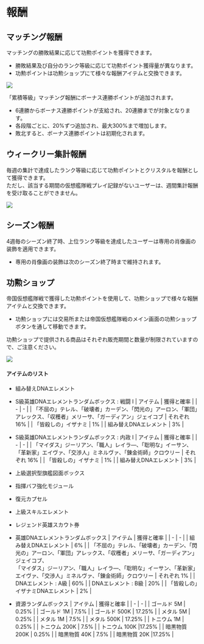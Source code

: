 # 報酬


## マッチング報酬

マッチングの勝敗結果に応じて功勲ポイントを獲得できます。
 - 勝敗結果及び自分のランク等級に応じて功勲ポイント獲得量が異なります。
 - 功勲ポイントは功勲ショップにて様々な報酬アイテムと交換できます。<br>
 
![](https://d3bbxo4nelobc3.cloudfront.net/html/img/help/1500_13.jpg)

「累積等級」マッチング報酬にボーナス連勝ポイントが追加されます。
 - 6連勝からボーナス連勝ポイントが支給され、20連勝までが対象となります。
 - 各段階ごとに、20%ずつ追加され、最大300%まで増加します。
 - 敗北すると、ボーナス連勝ポイントは初期化されます。<br>


## ウィークリー集計報酬

毎週の集計で達成したランク等級に応じて功勲ポイントとクリスタルを報酬として獲得できます。<br>
ただし、該当する期間の仮想艦隊戦プレイ記録がないユーザーは、週間集計報酬を受け取ることができません。

![](https://d3bbxo4nelobc3.cloudfront.net/html/img/help/1500_11_1.jpg)


## シーズン報酬

4週毎のシーズン終了時、上位ランク等級を達成したユーザーは専用の肖像画の装飾を適用できます。
 - 専用の肖像画の装飾は次のシーズン終了時まで維持されます。<br>


## 功勲ショップ

帝国仮想艦隊戦で獲得した功勲ポイントを使用して、功勲ショップで様々な報酬アイテムと交換できます。
 - 功勲ショップには交易所または帝国仮想艦隊戦のメイン画面の功勲ショップボタンを通して移動できます。<br>

功勲ショップで提供される商品はそれぞれ販売期間と数量が制限されていますので、ご注意ください。<br>

![](https://d3bbxo4nelobc3.cloudfront.net/html/img/help/1500_12.jpg)


#### アイテムのリスト

- 組み替えDNAエレメント

- S級英雄DNAエレメントランダムボックス : 戦闘 Ⅰ
| アイテム | 獲得と確率 |
| - | - |
| 「不屈の」テレル、「破壊者」カーデン、「閃光の」アーロン、「軍団」アレックス、「収穫者」メリーサ、「ガーディアン」ジェイコブ | それぞれ 16% |
| 「皆殺しの」イザナミ | 1% |
| 組み替えDNAエレメント | 3% |

- S級英雄DNAエレメントランダムボックス : 内政 Ⅰ
| アイテム | 獲得と確率 |
| - | - |
| 「マイダス」ジーリアン、「職人」レイラ―、「聡明な」イーサン、「革新家」エイヴァ、「交渉人」ミネルヴァ、「錬金術師」クロウリー | それぞれ 16% |
| 「皆殺しの」イザナミ | 1% |
| 組み替えDNAエレメント | 3% |

- 上級選択型旗艦図面ボックス

- 指揮バフ強化モジュール

- 復元カプセル

- 上級スキルエレメント

- レジェンド英雄スカウト券

- 英雄DNAエレメントランダムボックス
| アイテム | 獲得と確率 |
| - | - |
| 組み替えDNAエレメント | 6% |
| 「不屈の」テレル、「破壊者」カーデン、「閃光の」アーロン、「軍団」アレックス、「収穫者」メリーサ、「ガーディアン」ジェイコブ、<br>「マイダス」ジーリアン、「職人」レイラ―、「聡明な」イーサン、「革新家」エイヴァ、「交渉人」ミネルヴァ、「錬金術師」クロウリー | それぞれ 1% |
| DNAエレメント : A級 | 60% |
| DNAエレメント : B級 | 20% |
| 「皆殺しの」イザナミDNAエレメント | 2% |

- 資源ランダムボックス
| アイテム | 獲得と確率 |
| - | - |
| ゴールド 5M  | 0.25% |
| ゴールド 1M  | 7.5% |
| ゴールド 500K  | 17.25% |
| メタル 5M  | 0.25% |
| メタル 1M  | 7.5% |
| メタル 500K  | 17.25% |
| トニウム 1M  | 0.25% |
| トニウム 200K  | 7.5% |
| トニウム 100K  |17.25% |
| 暗黒物質 200K  | 0.25% |
| 暗黒物質 40K  | 7.5% |
| 暗黒物質 20K  |17.25% |
